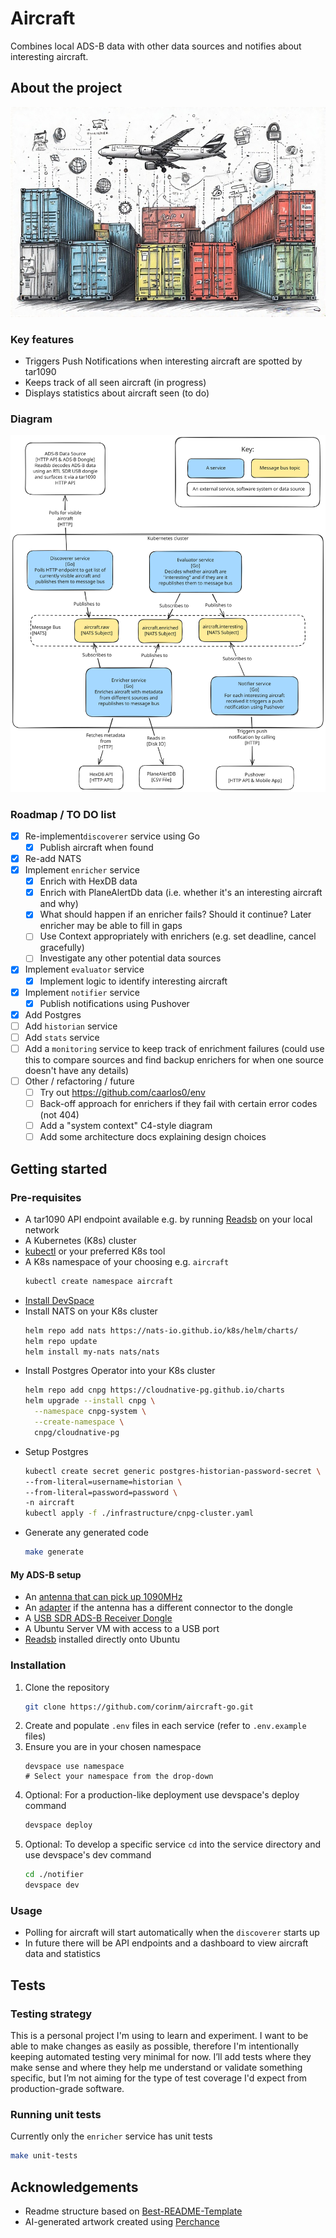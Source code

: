 # Aircraft

Combines local ADS-B data with other data sources and notifies about interesting aircraft.

## About the project

![AI-generated art representing the project](image.jpeg)

### Key features

- Triggers Push Notifications when interesting aircraft are spotted by tar1090
- Keeps track of all seen aircraft (in progress)
- Displays statistics about aircraft seen (to do)

### Diagram

![C4 Model-style "Container" diagram](docs/Aircraft-Excalidraw-2025-07-03-1721.svg)

### Roadmap / TO DO list

- [x] Re-implement`discoverer` service using Go
  - [x] Publish aircraft when found
- [x] Re-add NATS
- [x] Implement `enricher` service
  - [x] Enrich with HexDB data
  - [x] Enrich with PlaneAlertDb data (i.e. whether it's an interesting aircraft and why)
  - [x] What should happen if an enricher fails? Should it continue? Later enricher may be able to fill in gaps
  - [ ] Use Context appropriately with enrichers (e.g. set deadline, cancel gracefully)
  - [ ] Investigate any other potential data sources
- [x] Implement `evaluator` service
  - [x] Implement logic to identify interesting aircraft
- [x] Implement `notifier` service
  - [x] Publish notifications using Pushover
- [x] Add Postgres
- [ ] Add `historian` service
- [ ] Add `stats` service
- [ ] Add a `monitoring` service to keep track of enrichment failures (could use this to compare sources and find backup enrichers for when one source doesn't have any details)
- [ ] Other / refactoring / future
  - [ ] Try out https://github.com/caarlos0/env
  - [ ] Back-off approach for enrichers if they fail with certain error codes (not 404)
  - [ ] Add a "system context" C4-style diagram
  - [ ] Add some architecture docs explaining design choices

## Getting started

### Pre-requisites

- A tar1090 API endpoint available e.g. by running [Readsb](https://github.com/wiedehopf/readsb) on your local network
- A Kubernetes (K8s) cluster
- [kubectl](https://kubernetes.io/docs/tasks/tools/) or your preferred K8s tool
- A K8s namespace of your choosing e.g. `aircraft`
  ```bash
  kubectl create namespace aircraft
  ```
- [Install DevSpace](https://www.devspace.sh/docs/getting-started/installation)
- Install NATS on your K8s cluster
  ```bash
  helm repo add nats https://nats-io.github.io/k8s/helm/charts/
  helm repo update
  helm install my-nats nats/nats
  ```
- Install Postgres Operator into your K8s cluster
  ```bash
  helm repo add cnpg https://cloudnative-pg.github.io/charts
  helm upgrade --install cnpg \
    --namespace cnpg-system \
    --create-namespace \
    cnpg/cloudnative-pg
  ```
- Setup Postgres
  ```bash
  kubectl create secret generic postgres-historian-password-secret \
  --from-literal=username=historian \
  --from-literal=password=password \
  -n aircraft
  kubectl apply -f ./infrastructure/cnpg-cluster.yaml
  ```
- Generate any generated code
  ```bash
  make generate
  ```

#### My ADS-B setup

- An [antenna that can pick up 1090MHz](https://www.amazon.co.uk/Bingfu-Magnetic-20-1300MHz-Compatible-Whistler/dp/B08YNF3DK7)
- An [adapter](https://www.amazon.co.uk/Coaxial-Adapter-Converter-Connectors-Wireless/dp/B0B4SDLLJ6) if the antenna has a different connector to the dongle
- A [USB SDR ADS-B Receiver Dongle](https://thepihut.com/products/flightaware-pro-stick-plus-usb-sdr-ads-b-receiver)
- A Ubuntu Server VM with access to a USB port
- [Readsb](https://github.com/wiedehopf/readsb) installed directly onto Ubuntu

### Installation

1. Clone the repository
   ```bash
   git clone https://github.com/corinm/aircraft-go.git
   ```
2. Create and populate `.env` files in each service (refer to `.env.example` files)
3. Ensure you are in your chosen namespace
   ```
   devspace use namespace
   # Select your namespace from the drop-down
   ```
4. Optional: For a production-like deployment use devspace's deploy command
   ```bash
   devspace deploy
   ```
5. Optional: To develop a specific service `cd` into the service directory and use devspace's dev command
   ```bash
   cd ./notifier
   devspace dev
   ```

### Usage

- Polling for aircraft will start automatically when the `discoverer` starts up
- In future there will be API endpoints and a dashboard to view aircraft data and statistics

## Tests

### Testing strategy

This is a personal project I'm using to learn and experiment. I want to be able to make changes as easily as possible, therefore I'm intentionally keeping automated testing very minimal for now. I’ll add tests where they make sense and where they help me understand or validate something specific, but I’m not aiming for the type of test coverage I'd expect from production-grade software.

### Running unit tests

Currently only the `enricher` service has unit tests

```bash
make unit-tests
```

## Acknowledgements

- Readme structure based on [Best-README-Template](https://github.com/othneildrew/Best-README-Template/tree/main)
- AI-generated artwork created using [Perchance](https://perchance.org/ai-text-to-image-generator)
